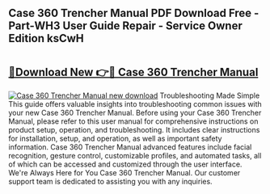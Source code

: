## Case 360 Trencher Manual PDF Download Free - Part-WH3 User Guide Repair - Service Owner Edition ksCwH

# <h2><a href="http://bc2834.oget.top/?id=Case+360+Trencher+Manual">🔗Download New 👉🔴 Case 360 Trencher Manual</a></h2>

[![Case 360 Trencher Manual new download](https://i.imgur.com/5g1atiW.png)](http://bc2834.oget.top/?id=Case+360+Trencher+Manual)
Troubleshooting Made Simple This guide offers valuable insights into troubleshooting common issues with your new Case 360 Trencher Manual. Before using your Case 360 Trencher Manual, please refer to this user manual for comprehensive instructions on product setup, operation, and troubleshooting. It includes clear instructions for installation, setup, and operation, as well as important safety information. Case 360 Trencher Manual advanced features include facial recognition, gesture control, customizable profiles, and automated tasks, all of which can be accessed and customized through the user interface. We're Always Here for You Case 360 Trencher Manual. Our customer support team is dedicated to assisting you with any inquiries.
